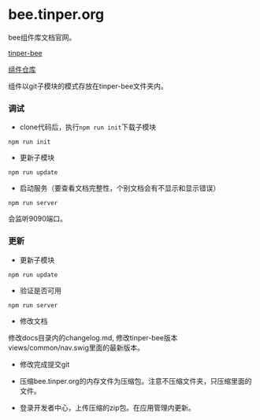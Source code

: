 # bee.tinper.org

bee组件库文档官网。

[tinper-bee](http://github.com/iuap-design/tinper-bee.org)

[组件仓库](http://github.com/tinper-bee)

组件以git子模块的模式存放在tinper-bee文件夹内。

### 调试

- clone代码后，执行`npm run init`下载子模块

```
npm run init
```

- 更新子模块

```
npm run update
```

- 启动服务（要查看文档完整性，个别文档会有不显示和显示错误）

```
npm run server
```

会监听9090端口。


### 更新

- 更新子模块

```
npm run update
```
- 验证是否可用

```
npm run server
```
- 修改文档

修改docs目录内的changelog.md, 修改tinper-bee版本views/common/nav.swig里面的最新版本。

- 修改完成提交git

- 压缩bee.tinper.org的内存文件为压缩包。注意不压缩文件夹，只压缩里面的文件。

- 登录开发者中心，上传压缩的zip包。在应用管理内更新。